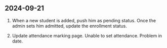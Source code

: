 ## 2024-09-21

1. When a new student is added, push him as pending status. Once the admin sets him admitted, update the enrollment status.

2. Update attendance marking page. Unable to set attendance. Problem in date.

